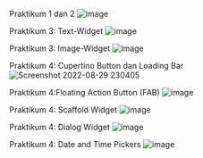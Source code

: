 Praktikum 1 dan 2
![image](https://user-images.githubusercontent.com/64391578/187228012-fee00ae8-1393-49ea-bccf-7b4f559703a5.png)

Praktikum 3: Text-Widget
![image](https://user-images.githubusercontent.com/64391578/187234407-958eac61-17fc-4d8e-9003-5117e5b2141f.png)

Praktikum 3: Image-Widget
![image](https://user-images.githubusercontent.com/64391578/187237653-7dc96dc8-127d-4a2b-aba7-0e9bfdab5f45.png)

Praktikum 4: Cupertino Button dan Loading Bar
![Screenshot 2022-08-29 230405](https://user-images.githubusercontent.com/64391578/187253083-de0008c9-a1bf-4034-b7d7-11e2a10670f3.png)

Praktikum 4:Floating Action Button (FAB)
![image](https://user-images.githubusercontent.com/64391578/187339822-0ae43a59-4d01-476e-a572-916eb0c7b6e4.png)

Praktikum 4: Scaffold Widget
![image](https://user-images.githubusercontent.com/64391578/187345341-f045261a-4516-4568-93bc-3521b1117f27.png)

Praktikum 4: Dialog Widget
![image](https://user-images.githubusercontent.com/64391578/187348141-37e0ec04-a280-45d6-a3a1-815c6003a6cd.png)

Praktikum 4: Date and Time Pickers
![image](https://user-images.githubusercontent.com/64391578/187355462-72ec496f-681e-43fb-9a8e-9c96d9c30756.png)
